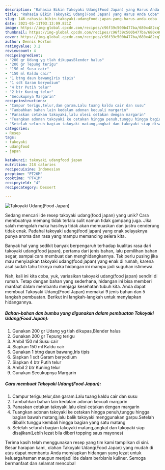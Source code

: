 ```yaml
---
description: "Rahasia Bikin Takoyaki Udang(Food Japan) yang Harus Anda Coba"
title: "Rahasia Bikin Takoyaki Udang(Food Japan) yang Harus Anda Coba"
slug: 146-rahasia-bikin-takoyaki-udangfood-japan-yang-harus-anda-coba
date: 2021-05-11T03:13:09.821Z
image: https://img-global.cpcdn.com/recipes/c96f39c500b477ba/680x482cq70/takoyaki-udangfood-japan-foto-resep-utama.jpg
thumbnail: https://img-global.cpcdn.com/recipes/c96f39c500b477ba/680x482cq70/takoyaki-udangfood-japan-foto-resep-utama.jpg
cover: https://img-global.cpcdn.com/recipes/c96f39c500b477ba/680x482cq70/takoyaki-udangfood-japan-foto-resep-utama.jpg
author: Dennis Horton
ratingvalue: 3.2
reviewcount: 4
recipeingredient:
- "200 gr Udang yg tlah dikupasBlender halus"
- "200 gr Tepung terigu"
- "150 ml Susu cair"
- "150 ml Kaldu cair"
- "1 btng daun bawangIris tipis"
- "1 sdt Garam beryodium"
- "4 btr Putih telur"
- "2 btr Kuning telur"
- "Secukupnya Margarin"
recipeinstructions:
- "Campur terigu,telur,dan garam.Lalu tuang kaldu cair dan susu"
- "Tambahkan bahan lain kedalam adonan kecuali margarin"
- "Panaskan cetakan takoyaki,lalu olesi cetakan dengan margarin"
- "Tuangkan adonan takoyaki ke cetakan hingga penuh,tunggu hingga bagian bawah matang,lalu balik takoyaki menggunakan garpu.Setelah dibalik tunggu kembali hingga bagian yang satu matang"
- "Setelah seluruh bagian takoyaki matang,angkat dan takoyaki siap disajikan(Lebih lezat bila diberi topping saus mayones)"
categories:
- Resep
tags:
- takoyaki
- udangfood
- japan

katakunci: takoyaki udangfood japan 
nutrition: 218 calories
recipecuisine: Indonesian
preptime: "PT26M"
cooktime: "PT41M"
recipeyield: "4"
recipecategory: Dessert

---
```



![Takoyaki Udang(Food Japan)](https://img-global.cpcdn.com/recipes/c96f39c500b477ba/680x482cq70/takoyaki-udangfood-japan-foto-resep-utama.jpg)

Sedang mencari ide resep takoyaki udang(food japan) yang unik? Cara membuatnya memang tidak terlalu sulit namun tidak gampang juga. Jika salah mengolah maka hasilnya tidak akan memuaskan dan justru cenderung tidak enak. Padahal takoyaki udang(food japan) yang enak selayaknya punya aroma dan rasa yang mampu memancing selera kita.

Banyak hal yang sedikit banyak berpengaruh terhadap kualitas rasa dari takoyaki udang(food japan), pertama dari jenis bahan, lalu pemilihan bahan segar, sampai cara membuat dan menghidangkannya. Tak perlu pusing jika mau menyiapkan takoyaki udang(food japan) yang enak di rumah, karena asal sudah tahu triknya maka hidangan ini mampu jadi suguhan istimewa.




Nah, kali ini kita coba, yuk, variasikan takoyaki udang(food japan) sendiri di rumah. Tetap dengan bahan yang sederhana, hidangan ini bisa memberi manfaat dalam membantu menjaga kesehatan tubuh kita. Anda dapat membuat Takoyaki Udang(Food Japan) memakai 9 jenis bahan dan 5 langkah pembuatan. Berikut ini langkah-langkah untuk menyiapkan hidangannya.

<!--inarticleads1-->

##### Bahan-bahan dan bumbu yang digunakan dalam pembuatan Takoyaki Udang(Food Japan):

1. Gunakan 200 gr Udang yg tlah dikupas,Blender halus
1. Gunakan 200 gr Tepung terigu
1. Ambil 150 ml Susu cair
1. Siapkan 150 ml Kaldu cair
1. Gunakan 1 btng daun bawang,Iris tipis
1. Siapkan 1 sdt Garam beryodium
1. Siapkan 4 btr Putih telur
1. Ambil 2 btr Kuning telur
1. Gunakan Secukupnya Margarin




<!--inarticleads2-->

##### Cara membuat Takoyaki Udang(Food Japan):

1. Campur terigu,telur,dan garam.Lalu tuang kaldu cair dan susu
1. Tambahkan bahan lain kedalam adonan kecuali margarin
1. Panaskan cetakan takoyaki,lalu olesi cetakan dengan margarin
1. Tuangkan adonan takoyaki ke cetakan hingga penuh,tunggu hingga bagian bawah matang,lalu balik takoyaki menggunakan garpu.Setelah dibalik tunggu kembali hingga bagian yang satu matang
1. Setelah seluruh bagian takoyaki matang,angkat dan takoyaki siap disajikan(Lebih lezat bila diberi topping saus mayones)




Terima kasih telah menggunakan resep yang tim kami tampilkan di sini. Besar harapan kami, olahan Takoyaki Udang(Food Japan) yang mudah di atas dapat membantu Anda menyiapkan hidangan yang lezat untuk keluarga/teman maupun menjadi ide dalam berbisnis kuliner. Semoga bermanfaat dan selamat mencoba!
